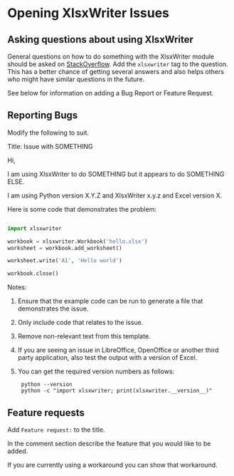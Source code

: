 # Opening XlsxWriter Issues

## Asking questions about using XlsxWriter

General questions on how to do something with the XlsxWriter module should be
asked on [StackOverflow](http://stackoverflow.com/questions/tagged/xlsxwriter).
Add the ``xlsxwriter`` tag to the question. This has a better chance of
getting several answers and also helps others who might have similar questions
in the future.


See below for information on adding a Bug Report or Feature Request.


## Reporting Bugs

Modify the following to suit.


Title: Issue with SOMETHING

Hi,

I am using XlsxWriter to do SOMETHING but it appears to do SOMETHING ELSE.

I am using Python version X.Y.Z and XlsxWriter x.y.z and Excel version X.

Here is some code that demonstrates the problem:

```python

import xlsxwriter

workbook = xlsxwriter.Workbook('hello.xlsx')
worksheet = workbook.add_worksheet()

worksheet.write('A1', 'Hello world')

workbook.close()

```

Notes:

1. Ensure that the example code can be run to generate a file that
   demonstrates the issue.
2. Only include code that relates to the issue.
3. Remove non-relevant text from this template.
4. If you are seeing an issue in LibreOffice, OpenOffice or another third
   party application, also test the output with a version of Excel.
5. You can get the required version numbers as follows:

        python --version
        python -c "import xlsxwriter; print(xlsxwriter.__version__)"


## Feature requests

Add `Feature request:` to the title.

In the comment section describe the feature that you would like to be added.

If you are currently using a workaround you can show that workaround.
